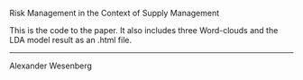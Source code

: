 Risk Management in the Context of Supply Management

This is the code to the paper. It also includes three Word-clouds and the LDA model result as an .html file.



____________________
Alexander Wesenberg